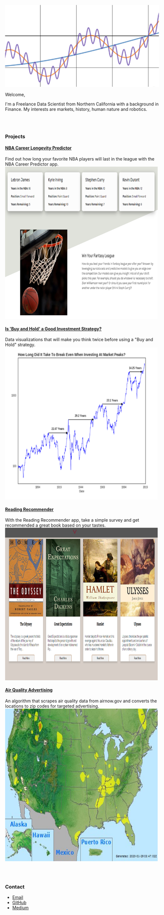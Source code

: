 <img src="cos_curves.PNG" alt="banner" width="875"/>

Welcome,

I'm a Freelance Data Scientist from Northern California with a background in Finance. My interests are markets, history, human nature and robotics.

<br><br>

### Projects

#### [NBA Career Longevity Predictor](nba_career)
Find out how long your favorite NBA players will last in the league with the NBA Career Predictor app.
<img src="nba_thumb.PNG" alt="nba_thumbnail" height="500" width="500"/>

#### [Is 'Buy and Hold' a Good Investment Strategy?](buy_and_hold)
Data visualizations that will make you think twice before using a "Buy and Hold" strategy.
<img src="bh_thumb.PNG" alt="bh_thumbnail" height="500" width="500"/>

#### [Reading Recommender](read_rec)
With the Reading Recommender app, take a simple survey and get recommended a great book based on your tastes.
<img src="read_thumb.PNG" alt="read_thumbnail" height="500" width="500"/>

#### [Air Quality Advertising](aqi)
An algorithm that scrapes air quality data from airnow.gov and converts the locations to zip codes for targeted advertising.
<img src="air_thumb.PNG" alt="air_thumbnail" height="500" width="500"/>

<br><br>

### Contact
- [Email](mailto:carteri246gmail.com)
- [GitHub](https://github.com/dcarter-ds)
- [Medium](https://medium.com/@daniel_carter)
